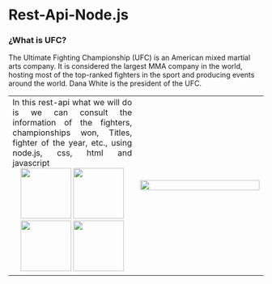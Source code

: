 # Rest-Api-Node.js
### ¿What is UFC?
The Ultimate Fighting Championship (UFC) is an American mixed martial arts company. It is considered the largest MMA company in the world, hosting most of the top-ranked fighters in the sport and producing events around the world. Dana White is the president of the UFC.
<table>
  <td align="Justify" width=50%>
     In this rest-api what we will do is we can consult the information of the fighters, championships won, Titles, fighter of the year, etc., using node.js, css, html and javascript
    <div align="Center">
      <img src="https://i.ibb.co/tL1v6Jt/html-5.png" witdh="100px" height="100px">
      <img src="https://i.ibb.co/j86Drxg/css-3.png" width= "100px" height="100px">
      <img src="https://i.ibb.co/pKKrwn3/javascript-js-icon-2048x2048-nyxvtvk0.png" width="100px" height="100px">
      <img src="https://encrypted-tbn0.gstatic.com/images?q=tbn:ANd9GcSxntYnQnpUh-wUR6x0BgdKfQBSAw5SAjhdHg&s" width="100px" height="100px">
    </div>
  </td>
  <td width=50&>
    <img src="https://media1.giphy.com/media/TElVR7Kr6J4kRobiBY/giphy.gif?cid=6c09b952b7zi25s5x0n6z36wqx455q8f2dfzk6fu3mf424gv&ep=v1_internal_gif_by_id&rid=giphy.gif&ct=g" width=100% height= 40%>
  </td>
</table>
